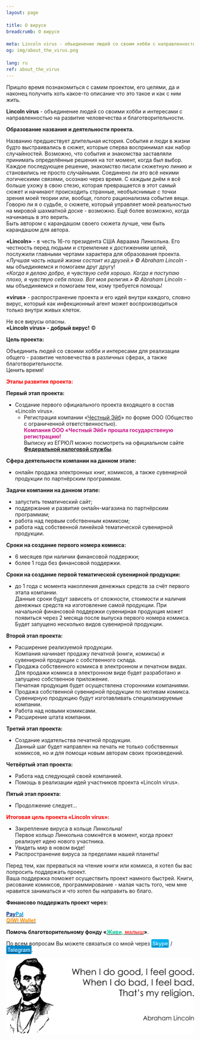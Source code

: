 ```yaml
---
layout: page

title: О вирусе
breadcrumb: О вирусе

meta: Lincoln virus - объединение людей со своим хобби c направленностью на развитие человечества и благотворительности.
og: img/about_the_virus.png

lang: ru
ref: about_the_virus
---
```


Пришло время познакомиться с самим проектом, его целями, да и наконец получить хоть какое-то описание что это такое и как с ним жить.

**Lincoln&nbsp;virus** - объединение людей со своими хобби и интересами c направленностью на развитие человечества и благотворительности.

**Образование названия и деятельности проекта.**

Названию предшествует длительная история. События и люди в жизни будто выстраивались в сюжет, которые сперва воспринимал как набор случайностей. Возможно, что события и знакомства заставляли принимать определённые решения на тот момент, когда был выбор. Каждое последующее решение, знакомство писали сюжетную линию и становились не просто случайными. Соединено ли это всё некими логическими связями, осознаю через время. С каждым днём я всё больше ухожу в свою стезю, которая превращается в этот самый сюжет и начинают происходить странные, необъяснимые с точки зрения моей теории или, вообще, голого рационализма события вещи. Говорю ли я о судьбе, о сюжете, который управляет моей реальностью на мировой шахматной доске - возможно. Ещё более возможно, когда начинаешь в это верить.  
Быть автором с карандашом своего сюжета лучше, чем быть карандашом для автора.

**«Lincoln»** - в честь 16-го президента США Авраама Линкольна. Его честность перед людьми и стремление к достижениям целей, послужили главными чертами характера для образования проекта.  
*«Лучшая часть нашей жизни состоит из друзей.» ©&nbsp;Abraham&nbsp;Lincoln* - мы объединяемся и помогаем друг другу!  
*«Когда я делаю добро, я чувствую себя хорошо. Когда я поступаю плохо, я чувствую себя плохо. Вот моя религия.» ©&nbsp;Abraham&nbsp;Lincoln* - мы объединяемся и помогаем тем, кому требуется помощь!

**«virus»** - распространение проекта и его идей внутри каждого, словно вирус, который как инфекционный агент может воспроизводиться только внутри живых клеток.  

Не все вирусы опасны.  
**«Lincoln&nbsp;virus» - добрый вирус!** ©

**Цель проекта:**

Объединить людей со своими хобби и интересами для реализации общего - развитие человечества в различных сферах, а также благотворительности.  
Ценить время!

**<span style="color:#FF0000">Этапы развития проекта:</span>**

**Первый этап проекта:**

- Создание первого официального проекта входящего в состав «Lincoln&nbsp;virus».  
	- Регистрация компании «<a href="https://lincolnvirus.com/projects/ru/honest_abe/website.html" target="_blank">Честный&nbsp;Эйб</a>» по форме ООО (Общество с ограниченной ответственностью).  
**<span style="color:#C71585">Компания ООО&nbsp;«Честный&nbsp;Эйб» прошла государственую регистрацию!</span>**  
Выписку из ЕГРЮЛ можно посмотреть на официальном сайте **<a href="https://service.nalog.ru/uwsfind.do" target="_blank">Федеральной налоговой службы</a>**.

**Сфера деятельности компании на данном этапе:**
- онлайн продажа электронных книг, комиксов, а также сувенирной продукции по партнёрским программам.

**Задачи компании на данном этапе:**
- запустить тематический сайт;
- поддержание и развитие онлайн-магазина по партнёрским программам;
- работа над первым собственным комиксом;
- работа над собственной линейкой тематической сувенирной продукции.

**Сроки на создание первого номера комикса:**
- 6 месяцев при наличии финансовой поддержки;
- более 1 года без финансовой поддержки.

**Сроки на создание первой тематической сувенирной продукции:**
- до 1 года с момента накопления денежных средств за счёт первого этапа компании.  
Данные сроки будут зависеть от сложности, стоимости и наличия денежных средств на изготовление самой продукции. При начальной финансовой поддержки сувенирная продукция может появиться через 2 месяца после выпуска первого номера комикса.  
Будет запущено несколько видов сувенирной продукции.

**Второй этап проекта:**

- Расширение реализуемой продукции.  
Компания начинает продажу печатной (книги, комиксы) и сувенирной продукции с собственного склада.
- Продажа собственного комикса в электронном и печатном видах.  
Для продажи комикса в электронном виде будет разработано и запущено собственное приложение.  
Печатная продукция будет осуществлена сторонними компаниями.
- Продажа собственной сувенирной продукции по мотивам комикса.  
Сувенирную продукцию будут изготавливать специализируемые компании.
- Работа над новыми комиксами.
- Расширение штата компании.

**Третий этап проекта:**

- Создание издательства печатной продукции.  
Данный шаг будет направлен на печать не только собственных комиксов, но и для помощи новым авторам своих произведений.

**Четвёртый этап проекта:**
- Работа над следующей своей компанией.
- Помощь в реализации идей участников проекта «Lincoln&nbsp;virus».

**Пятый этап проекта:**
- Продолжение следует...

**<span style="color:#FF0000">Итоговая цель проекта «Lincoln&nbsp;virus»:</span>**
- Закрепление вируса в кольце Линкольна!  
Первое кольцо Линкольна сомкнётся в момент, когда проект реализует идею нового участника.
- Увидеть мир в новом виде!
- Распространение вируса за пределами нашей планеты!

Перед тем, как прерваться на чтение книги или комикса, я хотел бы вас попросить поддержать проект.  
Ваша поддержка поможет осуществить проект намного быстрей. Книги, рисование комиксов, программирование - малая часть того, чем мне нравится заниматься и что хотел бы направить во благо.

**Финансово поддержать проект через:**

**<a href="https://www.paypal.com/cgi-bin/webscr?cmd=_s-xclick&hosted_button_id=T3KLFW2TE8SJC&source=url" target="_blank"><span style="color:#003087">Pay</span><span style="color:#009cde">Pal</span></a>**  
**<a href="https://qiwi.com/n/CHUTKOY" target="_blank"><span style="color:#ff8d00">QIWI&nbsp;Wallet</span></a>**

**Помочь благотворительному фонду «<a href="https://fondzhivimalysh.ru/" target="_blank"><span style="color:#02c794">Живи,</span><span style="color:#f7423e">&nbsp;малыш</span></a>»**.

По всем вопросам Вы можете связаться со мной через <a href="skype:chutkoy89?call" target="_blank"><span style="background-color:#00aff0; color:white; padding:3px; border-radius: 3px">Skype</span></a> / <a href="https://t.me/chutkoy" target="_blank"><span style="background-color:#0088cc; color:white; padding:3px; border-radius: 3px">Telegram</span></a>.

<a data-fancybox="gallery" href="/img/about_the_virus/Lincoln.png"><img src="/img/about_the_virus/Lincoln.png" alt=""></a>
